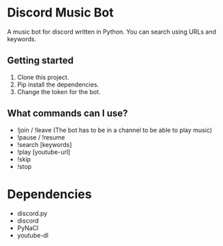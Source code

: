 # Discord Music Bot 

A music bot for discord written in Python. You can search using URLs and keywords.

## Getting started
1. Clone this project.
2. Pip install the dependencies. 
3. Change the token for the bot.

## What commands can I use?
* !join / !leave (The bot has to be in a channel to be able to play music)
* !pause / !resume
* !search [keywords] 
* !play [youtube-url]
* !skip
* !stop

# Dependencies
* discord.py
* discord
* PyNaCl
* youtube-dl
